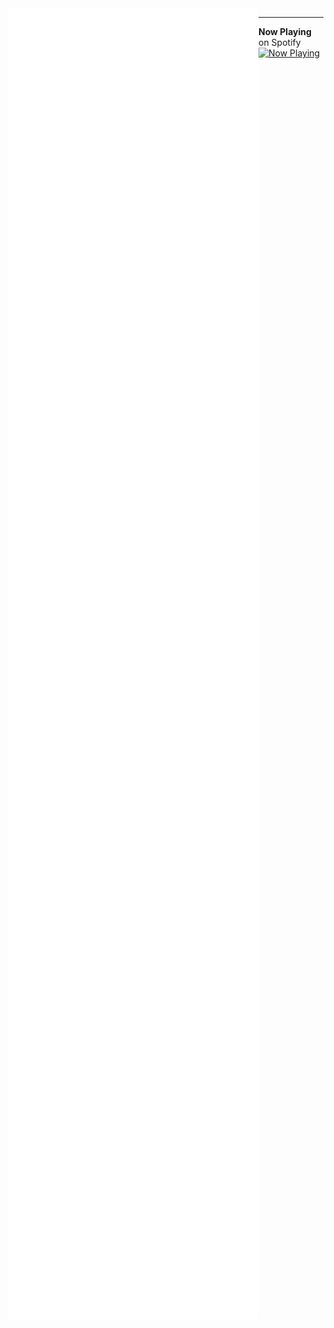 <img alt="🦑" align="left" width="400"  src="https://github.com/afrizaloky/afrizaloky/blob/master/metrics.plugin.wakatime.svg">
<img alt="🦑" align="left" width="400px" src="https://github.com/afrizaloky/afrizaloky/blob/master/metrics.plugin.languages.svg">
<img alt="🦑" align="left" width="400px" src="https://github.com/afrizaloky/afrizaloky/blob/master/metrics.plugin.isocalendar.svg">
<img alt="🦑" align="left" width="400px" src="https://github.com/afrizaloky/afrizaloky/blob/master/metrics.plugin.stars.svg">
<img alt="🦑" align="left" width="400"  src="https://github.com/afrizaloky/afrizaloky/blob/master/metrics.plugin.tweets.svg">
<img alt="🦑" align="left" width="400"  src="https://github.com/afrizaloky/afrizaloky/blob/master/metrics.personal.anilist.svg">
<img alt="🦑" align="left" width="400"  src="https://github.com/afrizaloky/afrizaloky/blob/master/metrics.plugin.TSLA.svg">
<img alt="🦑" align="left" width="400"  src="https://github.com/afrizaloky/afrizaloky/blob/master/metrics.plugin.BBCA.svg">

---

**Now Playing** on Spotify
<br>
<a href="https://ghiscure.vercel.app/api/now-playing">
    <img src="https://ghiscure.vercel.app/api/now-playing" width="256" height="64" alt="Now Playing">
</a>
